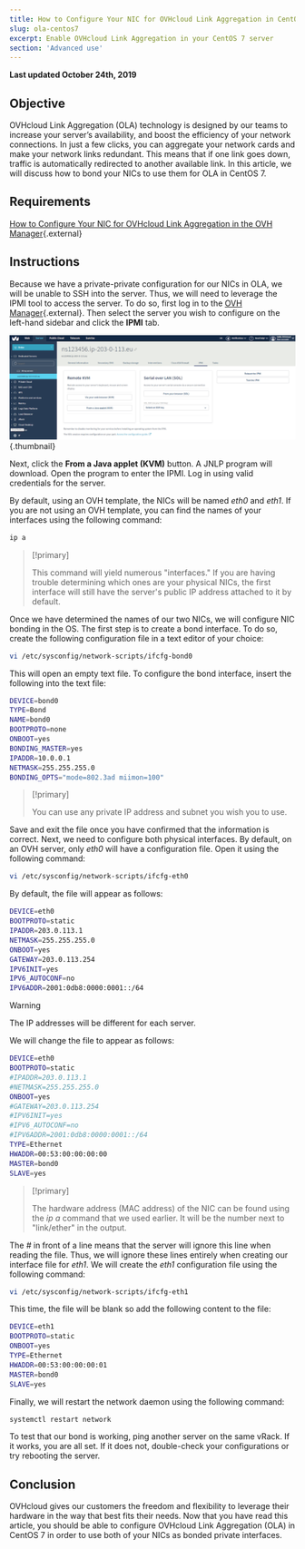 ```yaml
---
title: How to Configure Your NIC for OVHcloud Link Aggregation in CentOS 7
slug: ola-centos7
excerpt: Enable OVHcloud Link Aggregation in your CentOS 7 server
section: 'Advanced use'
---
```


**Last updated October 24th, 2019**

## Objective

OVHcloud Link Aggregation (OLA) technology is designed by our teams to increase your server’s availability, and boost the efficiency of your network connections. In just a few clicks, you can aggregate your network cards and make your network links redundant. This means that if one link goes down, traffic is automatically redirected to another available link. In this article, we will discuss how to bond your NICs to use them for OLA in CentOS 7.

## Requirements

[How to Configure Your NIC for OVHcloud Link Aggregation in the OVH Manager](https://docs.ovh.com/gb/en/dedicated/ola-manager){.external}

## Instructions

Because we have a private-private configuration for our NICs in OLA, we will be unable to SSH into the server. Thus, we will need to leverage the IPMI tool to access the server. To do so, first log in to the [OVH Manager](https://www.ovh.com/manager/){.external}.  Then select the server you wish to configure on the left-hand sidebar and click the **IPMI** tab.

![remote_kvm](images/remote_kvm.png){.thumbnail}

Next, click the **From a Java applet (KVM)** button. A JNLP program will download. Open the program to enter the IPMI. Log in using valid credentials for the server.

By default, using an OVH template, the NICs will be named *eth0* and *eth1*. If you are not using an OVH template, you can find the names of your interfaces using the following command:

```bash
ip a
```

> [!primary]
>
> This command will yield numerous "interfaces." If you are having trouble determining which ones are your physical NICs, the first interface will still have the server's public IP address attached to it by default.
>

Once we have determined the names of our two NICs, we will configure NIC bonding in the OS. The first step is to create a bond interface. To do so, create the following configuration file in a text editor of your choice:

```bash
vi /etc/sysconfig/network-scripts/ifcfg-bond0
```

This will open an empty text file. To configure the bond interface, insert the following into the text file:

```bash
DEVICE=bond0
TYPE=Bond
NAME=bond0
BOOTPROTO=none
ONBOOT=yes
BONDING_MASTER=yes
IPADDR=10.0.0.1
NETMASK=255.255.255.0
BONDING_OPTS="mode=802.3ad miimon=100"
```

> [!primary]
>
> You can use any private IP address and subnet you wish you to use.
>

Save and exit the file once you have confirmed that the information is correct.  Next, we need to configure both physical interfaces. By default, on an OVH server, only *eth0* will have a configuration file. Open it using the following command:

```bash
vi /etc/sysconfig/network-scripts/ifcfg-eth0
```

By default, the file will appear as follows:

```bash
DEVICE=eth0
BOOTPROTO=static
IPADDR=203.0.113.1
NETMASK=255.255.255.0
ONBOOT=yes
GATEWAY=203.0.113.254
IPV6INIT=yes
IPV6_AUTOCONF=no
IPV6ADDR=2001:0db8:0000:0001::/64
```

> [!warning]
>
> The IP addresses will be different for each server.
>

We will change the file to appear as follows:

```bash
DEVICE=eth0
BOOTPROTO=static
#IPADDR=203.0.113.1
#NETMASK=255.255.255.0
ONBOOT=yes
#GATEWAY=203.0.113.254
#IPV6INIT=yes
#IPV6_AUTOCONF=no
#IPV6ADDR=2001:0db8:0000:0001::/64
TYPE=Ethernet
HWADDR=00:53:00:00:00:00
MASTER=bond0
SLAVE=yes
```

> [!primary]
>
> The hardware address (MAC address) of the NIC can be found using the *ip a* command that we used earlier.  It will be the number next to "link/ether" in the output.
>

The *#* in front of a line means that the server will ignore this line when reading the file. Thus, we will ignore these lines entirely when creating our interface file for *eth1*. We will create the *eth1* configuration file using the following command:

```bash
vi /etc/sysconfig/network-scripts/ifcfg-eth1
```

This time, the file will be blank so add the following content to the file:

```bash
DEVICE=eth1
BOOTPROTO=static
ONBOOT=yes
TYPE=Ethernet
HWADDR=00:53:00:00:00:01
MASTER=bond0
SLAVE=yes
```

Finally, we will restart the network daemon using the following command:

```bash
systemctl restart network
```

To test that our bond is working, ping another server on the same vRack. If it works, you are all set. If it does not, double-check your configurations or try rebooting the server.

## Conclusion

OVHcloud gives our customers the freedom and flexibility to leverage their hardware in the way that best fits their needs. Now that you have read this article, you should be able to configure OVHcloud Link Aggregation (OLA) in CentOS 7 in order to use both of your NICs as bonded private interfaces. 
